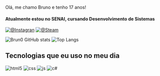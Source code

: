 Olá, me chamo Bruno e tenho 17 anos!
#### Atualmente estou no SENAI, cursando Desenvolvimento de Sistemas

[![@Instagran](https://img.shields.io/badge/Instagram-E4405F?style=for-the-badge&logo=instagram&logoColor=white)](https://www.instagram.com/fk.brun0/)
[![@Steam](https://img.shields.io/badge/Steam-000000?style=for-the-badge&logo=steam&logoColor=white
)](https://steamcommunity.com/id/Brun069)

![Brun0 GitHub stats](https://github-readme-stats.vercel.app/api?username=Brun0HM&show_icons=true&theme=tokyonight&hide_border=true)
![Top Langs](https://github-readme-stats.vercel.app/api/top-langs/?username=Brun0HM&layout=compact&theme=tokyonight&hide_border=true)

## Tecnologias que eu uso no meu dia

<div style="display: inline_block">
  <img align="center" alt="html5" src="https://img.shields.io/badge/HTML5-E34F26?style=for-the-badge&logo=html5&logoColor=white" />
  <img align="center" alt="css" src="https://img.shields.io/badge/CSS3-1572B6?style=for-the-badge&logo=css3&logoColor=white" />
  <img align="center" alt="js" src="https://img.shields.io/badge/JavaScript-F7DF1E?style=for-the-badge&logo=javascript&logoColor=black" />
  <img align="center" alt="c#" src="https://img.shields.io/badge/C%23-239120?style=for-the-badge&logo=c-sharp&logoColor=white" />
  
</div><br/
